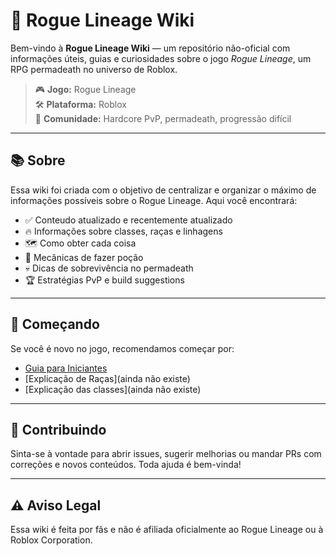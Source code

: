# 🧙 Rogue Lineage Wiki

Bem-vindo à **Rogue Lineage Wiki** — um repositório não-oficial com informações úteis, guias e curiosidades sobre o jogo *Rogue Lineage*, um RPG permadeath no universo de Roblox.

> 🎮 **Jogo:** Rogue Lineage  
> 🛠️ **Plataforma:** Roblox  
> 👥 **Comunidade:** Hardcore PvP, permadeath, progressão difícil

---

## 📚 Sobre

Essa wiki foi criada com o objetivo de centralizar e organizar o máximo de informações possíveis sobre o Rogue Lineage. Aqui você encontrará:

- ✅ Conteudo atualizado e recentemente atualizado
- 🔥 Informações sobre classes, raças e linhagens
- 🗺️ Como obter cada coisa
- 🧪 Mecânicas de fazer poção
- 💀 Dicas de sobrevivência no permadeath
- 🏆 Estratégias PvP e build suggestions

---

## 🚀 Começando

Se você é novo no jogo, recomendamos começar por:

- [Guia para Iniciantes](https://juandarocha.github.io/Rogue-Wiki/index.html)
- [Explicação de Raças](ainda não existe)
- [Explicação das classes](ainda não existe)

---
## 🤝 Contribuindo

Sinta-se à vontade para abrir issues, sugerir melhorias ou mandar PRs com correções e novos conteúdos. Toda ajuda é bem-vinda!

---
## ⚠️ Aviso Legal

Essa wiki é feita por fãs e não é afiliada oficialmente ao Rogue Lineage ou à Roblox Corporation.
